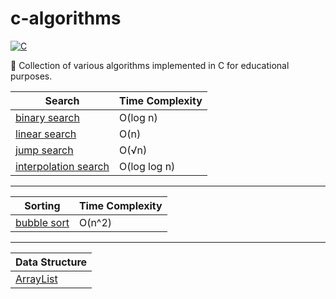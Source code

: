 # c-algorithms

[![C](https://img.shields.io/badge/C-11-blue.svg)](https://en.wikipedia.org/wiki/C11_(C_standard_revision))

:book: Collection of various algorithms implemented in C for educational purposes.

| Search                                                 | Time Complexity |
| ------------------------------------------------------ | --------------- |
| [binary search](/search/binary_search.c)               | O(log n)        |
| [linear search](/search/linear_search.c)               | O(n)            |
| [jump search](/search/jump_search.c)                   | O(√n)           |
| [interpolation search](/search/interpolation_search.c) | O(log log n)    |

---

| Sorting                                  | Time Complexity |
| ---------------------------------------- | --------------- |
| [bubble sort](/sorting/bubble_sort.c)    | O(n^2)          |

---

| Data Structure                           |
| ---------------------------------------- |
| [ArrayList](/data_structures/ArrayList/)  |